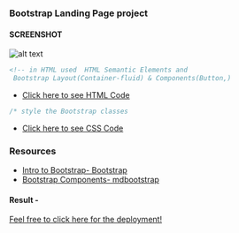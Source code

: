 
### Bootstrap Landing Page project 


#### SCREENSHOT
![alt text](https://image/ma/.png)

```html
<!-- in HTML used  HTML Semantic Elements and
 Bootstrap Layout(Container-fluid) & Components(Button,)
```

- [Click here to see HTML Code](index.html)

```css
/* style the Bootstrap classes
```

- [Click here to see CSS Code](css/style.css)

### Resources

- [Intro to Bootstrap- Bootstrap ](https://getbootstrap.com/docs/4.4/layout/overview/)
- [Bootstrap Components- mdbootstrap](https://mdbootstrap.com/docs/jquery/components/demo/)

#### Result - 

[Feel free to click here for the deployment!](https://#)



